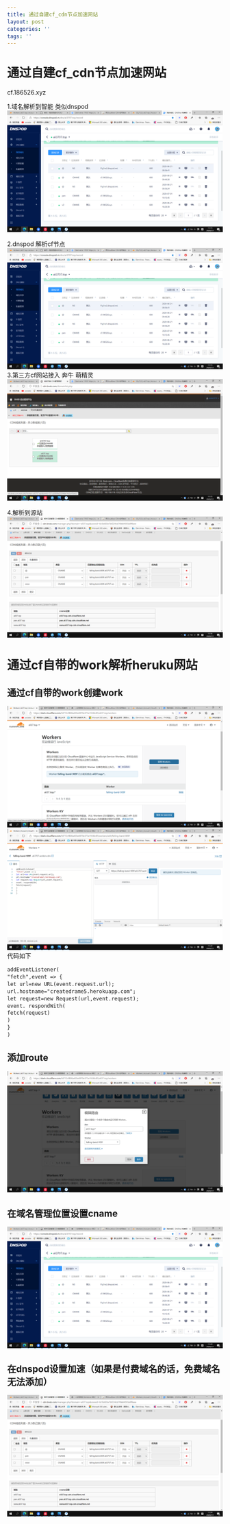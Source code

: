 ```yaml
---
title: 通过自建cf_cdn节点加速网站
layout: post
categories: ''
tags: ''
---
```

# 通过自建cf_cdn节点加速网站
cf.186526.xyz

1.域名解析到智能 类似dnspod
![1](/images/posts/cf/1.png)

2.dnspod 解析cf节点
![1](/images/posts/cf/1.png)
3.第三方cf网站接入 奔牛 萌精灵
![2](/images/posts/cf/2.png)

4.解析到源站
![3](/images/posts/cf/3.png)


# 通过cf自带的work解析heruku网站
## 通过cf自带的work创建work
![4](/images/posts/cf/4.png)
![5](/images/posts/cf/5.png)
代码如下
```html
addEventListener(
"fetch",event => {
let url=new URL(event.request.url);
url.hostname="createdrame5.herokuapp.com";
let request=new Request(url,event.request);
event. respondWith(
fetch(request)
)
}
)
```
## 添加route
![6](/images/posts/cf/6.png)

## 在域名管理位置设置cname
![7](/images/posts/cf/7.png)

## 在dnspod设置加速（如果是付费域名的话，免费域名无法添加）
![8](/images/posts/cf/8.png)